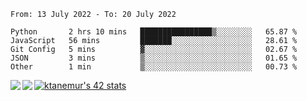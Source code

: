 <!--START_SECTION:waka-->

```text
From: 13 July 2022 - To: 20 July 2022

Python       2 hrs 10 mins   ████████████████▒░░░░░░░░   65.87 %
JavaScript   56 mins         ███████░░░░░░░░░░░░░░░░░░   28.61 %
Git Config   5 mins          ▓░░░░░░░░░░░░░░░░░░░░░░░░   02.67 %
JSON         3 mins          ▒░░░░░░░░░░░░░░░░░░░░░░░░   01.65 %
Other        1 min           ▒░░░░░░░░░░░░░░░░░░░░░░░░   00.73 %
```

<!--END_SECTION:waka-->
<a href="https://github.com/anuraghazra/github-readme-stats">
  <img align="left" src="https://github-readme-stats.vercel.app/api?username=Tanesan&count_private=true&show_icons=true" />
<img align="left" src="https://github-readme-stats.vercel.app/api/top-langs/?username=Tanesan" />
</a>

[![ktanemur's 42 stats](https://badge42.vercel.app/api/v2/cl1wslf6s002109l771rng2w8/stats?cursusId=21&coalitionId=62)](https://github.com/JaeSeoKim/badge42)
